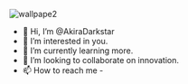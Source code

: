 ![wallpape2](https://user-images.githubusercontent.com/107975501/177019168-bcfdacf5-91e1-4d8d-9594-1201debe1ada.jpg)
- 👋 Hi, I’m @AkiraDarkstar
- 👀 I’m interested in you.
- 🌱 I’m currently learning more.
- 💞️ I’m looking to collaborate on innovation.
- 📫 How to reach me -

<!---
AkiraDarkstar/AkiraDarkstar is a ✨ special ✨ repository because its `README.md` (this file) appears on your GitHub profile.
You can click the Preview link to take a look at your changes.
--->

